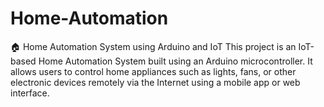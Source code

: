 # Home-Automation
🏠 Home Automation System using Arduino and IoT This project is an IoT-based Home Automation System built using an Arduino microcontroller. It allows users to control home appliances such as lights, fans, or other electronic devices remotely via the Internet using a mobile app or web interface.
